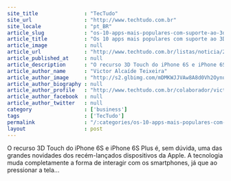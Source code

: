 ```yaml
---
site_title               : "TecTudo"
site_url                 : "http://www.techtudo.com.br"
site_locale              : "pt_BR"
article_slug             : "os-10-apps-mais-populares-com-suporte-ao-3d-touch-do-iphone-6s"
article_title            : "Os 10 apps mais populares com suporte ao 3D Touch do iPhone 6S"
article_image            : null
article_url              : "http://www.techtudo.com.br/listas/noticia/2015/10/os-10-apps-mais-populares-com-suporte-ao-3d-touch-do-iphone-6s.html"
article_published_at     : null
article_description      : "O recurso 3D Touch do iPhone 6S e iPhone 6S Plus é, sem dúvida, uma das grandes novidades dos recém-lançados dispositivos da Apple. A tecnologia muda completamente a forma de interagir com os smartphones, já que ao pressionar a tela..."
article_author_name      : "Victor Alcaíde Teixeira"
article_author_image     : "http://s2.glbimg.com/mDMKWJJVAw8A8d0Vh2OynunkIF4=/30x30/s2.glbimg.com/QMG3XDfEZGJYafs_1yYpo89H3TU=/0x0:479x480/140x140/s.glbimg.com/po/tt2/f/original/2016/03/30/img_2099.jpg"
article_author_biography : null
article_author_profile   : "http://www.techtudo.com.br/colaborador/victor-teixeira.html"
article_author_facebook  : null
article_author_twitter   : null
category                 : ['business']
tags                     : ['TecTudo']
permalink                : "/:categories/os-10-apps-mais-populares-com-suporte-ao-3d-touch-do-iphone-6s/"
layout                   : post
---
```


O recurso 3D Touch do iPhone 6S e iPhone 6S Plus é, sem dúvida, uma das grandes novidades dos recém-lançados dispositivos da Apple. A tecnologia muda completamente a forma de interagir com os smartphones, já que ao pressionar a tela...
